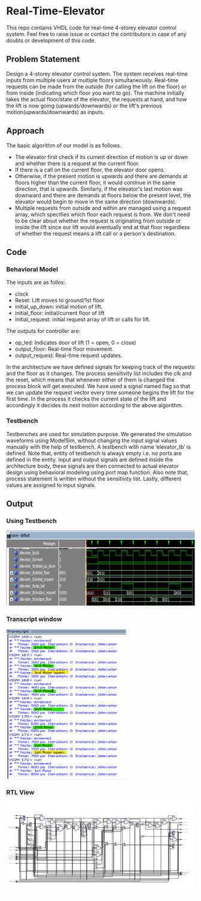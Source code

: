 # Real-Time-Elevator

This repo contains VHDL code for real-time 4-storey elevator control system. Feel free to raise issue or contact the contributors in case of any doubts or development of this code.

## Problem Statement
Design a 4-storey elevator control system. The system receives real-time inputs from multiple users at multiple floors simultaneously. Real-time requests can be made from the outside (for calling the lift on the floor) or from inside (indicating which floor you want to go). The machine initially takes the actual floor/state of the elevator, the requests at hand, and how the lift is now going (upwards/downwards) or the lift's previous motion(upwards/downwards) as inputs.

## Approach
The basic algorithm of our model is as follows.
- The elevator first check if its current direction of motion is up or down and whether there is a request at the current floor.
- If there is a call on the current floor, the elevator door opens.
-  Otherwise, if the present motion is upwards and there are demands at floors higher than the current floor, it would continue in the same direction, that is upwards. Similarly, if the elevator's last motion was downward and there are demands at floors below the present level, the elevator would begin to move in the same direction (downwards).
- Multiple requests from outside and within are managed using a request array, which specifies which floor each request is from. We don't need to be clear about whether the request is originating from outside or inside the lift since our lift would eventually end at that floor regardless of whether the request means a lift call or a person's destination.

## Code
### Behavioral Model
The inputs are as follos:
- clock
- Reset: Lift moves to ground/1st floor
- initial_up_down: initial motion of lift.
- initial_floor: initial/current floor of lift
- initial_request: initial request array of lift or calls for lift.

The outputs for controller are:
- op_led: Indicates door of lift (1 = open, 0 = close)
- output_floor: Real-time floor movement.
- output_request: Real-time request updates.

In the architecture we have defined signals for keeping track of the requests and the floor as it changes. The process sensitivity list includes the clk and the reset, which means that whenever either of them is changed the process block will get executed. We have used a signal named flag so that we can update the request vector every time someone begins the lift for the first time. In the process it checks the current state of the lift and accordingly it decides its next motion according to the above algorithm.

### Testbench
Testbenches are used for simulation purpose. We generated the simulation waveforms using ModelSim, without changing the input signal values manually with the help of testbench. A testbench with name ‘elevator_tb’ is defined. Note that, entity of testbench is always empty i.e. no ports are defined in the entity. Input and output signals are defined inside the architecture body, these signals are then connected to actual elevator design using behavioral modeling using port map function.  Also note that, process statement is written without the sensitivity list. Lastly, different values are assigned to input signals.

## Output

### Using Testbench
<img src="https://github.com/Shrutii07/Real-Time-Elevator/blob/main/Results/elevator_tb.png" height="200" width="720">

### Transcript window
<img src="https://github.com/Shrutii07/Real-Time-Elevator/blob/main/Results/elevator_transcript.png" height="400" width="320">

### RTL View
<img src="https://github.com/Shrutii07/Real-Time-Elevator/blob/main/Results/RTL_elevator.png"   height="250" width = "720">

